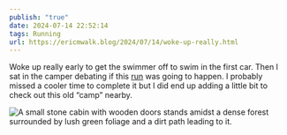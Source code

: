 ```yaml
---
publish: "true"
date: 2024-07-14 22:52:14
tags: Running
url: https://ericmwalk.blog/2024/07/14/woke-up-really.html
---
```


Woke up really early to get the swimmer off to swim in the first car. Then I sat in the camper debating if this [run]([https://strava.com/activities/11886117473](https://strava.com/activities/11886117473)) was going to happen. I probably missed a cooler time to complete it but I did end up adding a little bit to check out this old “camp” nearby.

![A small stone cabin with wooden doors stands amidst a dense forest surrounded by lush green foliage and a dirt path leading to it.](https://ericmwalk.blog/uploads/2024/img-0830.jpeg)
